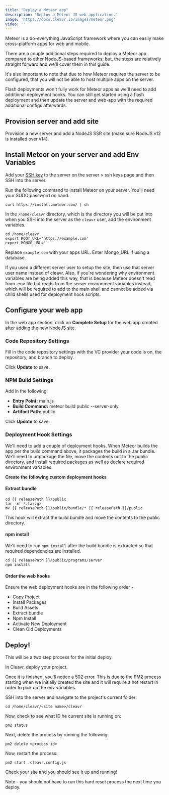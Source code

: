 ```yaml
---
title: "Deploy a Meteor app"
description: 'Deploy a Meteor JS web application.'
image: 'https://docs.cleavr.io/images/meteor.png'
video: ''
---
```


Meteor is a do-everything JavaScript framework where you can easily make cross-platform apps for web and mobile.

There are a couple additional steps required to deploy a Meteor app compared to other NodeJS-based frameworks; but, the steps are relatively
straight forward and we'll cover them in this guide. 

It's also important to note that due to how Meteor requires the server to be configured, that you will not be able to host multiple apps on the server. 

<base-info>
Flash deployments won't fully work for Meteor apps as we'll need to add additional deployment hooks. You can still get started using a flash deployment and
then update the server and web-app with the required additional configs afterwards. 
</base-info>

## Provision server and add site

Provision a new server and add a NodeJS SSR site (make sure NodeJS v12 is installed over v14).

## Install Meteor on your server and add Env Variables

Add your [SSH key](/ssh-keys) to the server on the server > ssh keys page and then SSH into the server. 

Run the following command to install Meteor on your server. You'll need your SUDO password on hand. 

```
curl https://install.meteor.com/ | sh
```

In the `/home/cleavr` directory, which is the directory you will be put into when you SSH into the server as the `cleavr` user, add the environment variables. 

```
cd /home/cleavr
export ROOT_URL='https://example.com'
export MONGO_URL=''
```
Replace `example.com` with your apps URL. Enter Mongo_URL if using a database. 

<base-info>
If you used a different server user to setup the site, then use that server user name instead of cleavr. Also, if you're wondering why environment variables are being added this way, 
that is because Meteor doesn't read from .env file but reads from the server environment variables instead, which will be required to add to the main shell 
and cannot be added via child shells used for deployment hook scripts. 
</base-info>

## Configure your web app

In the web app section, click on **Complete Setup** for the web app created after adding the new NodeJS site. 

### Code Repository Settings

Fill in the code repository settings with the VC provider your code is on, the repository, and branch to deploy. 

Click **Update** to save. 

### NPM Build Settings

Add in the following: 

- **Entry Point:** main.js
- **Build Command:** meteor build public --server-only
- **Artifact Path:** public

Click **Update** to save. 

### Deployment Hook Settings

We'll need to add a couple of deployment hooks. When Meteor builds the app per the build command above, it packages the build in a .tar bundle. 
We'll need to unpackage the file, move the contents out to the public directory, and install required packages as well as declare required environment
variables. 

**Create the following custom deployment hooks**

#### Extract bundle

```bashscript
cd {{ releasePath }}/public
tar -xf *.tar.gz
mv {{ releasePath }}/public/bundle/* {{ releasePath }}/public
```

This hook will extract the build bundle and move the contents to the public directory. 

#### npm install

We'll need to run `npm install` after the build bundle is extracted so that required dependencies are installed. 

```bashscript
cd {{ releasePath }}/public/programs/server
npm install
```

#### Order the web hooks

Ensure the web deployment hooks are in the following order - 

- Copy Project
- Install Packages
- Build Assets
- Extract bundle
- Npm Install
- Activate New Deployment
- Clean Old Deployments

## Deploy! 

This will be a two step process for the initial deploy. 

In Cleavr, deploy your project. 

Once it is finished, you'll notice a 502 error. This is due to the PM2 process starting when we initially created the site and it will require a 
hot restart in order to pick up the env variables. 

SSH into the server and navigate to the project's current folder: 

```cd /home/cleavr/<site name>/cleavr```

Now, check to see what ID he current site is running on: 

```pm2 status```

Next, delete the process by running the following: 

```pm2 delete <process id>```

Now, restart the process: 

```pm2 start .cleavr.config.js``` 

Check your site and you should see it up and running! 

Note - you should not have to run this hard reset process the next time you deploy. 

